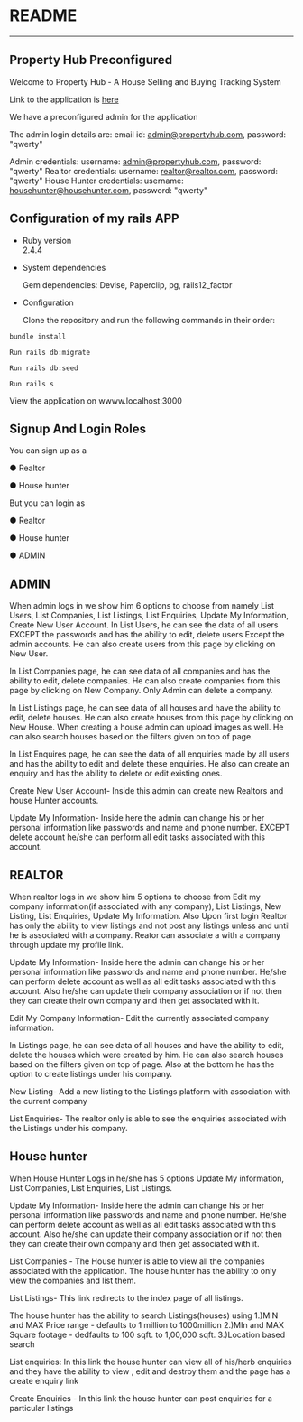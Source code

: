 # README
---
Property Hub Preconfigured 
---
Welcome to Property Hub - A House Selling and Buying Tracking System

Link to the application is [here](https://morning-savannah-83555.herokuapp.com) 

We have a preconfigured admin for the application

The admin login details are:
email id: admin@propertyhub.com, password: "qwerty"

Admin credentials: username: admin@propertyhub.com, password: "qwerty" Realtor credentials: username: realtor@realtor.com, password: "qwerty" House Hunter credentials: username: househunter@househunter.com, password: "qwerty"

Configuration of my rails APP
---
* Ruby version   
 2.4.4

* System dependencies 

  Gem dependencies: Devise, Paperclip, pg, rails12_factor 

* Configuration 

  Clone the repository and run the following commands in their order:

```
bundle install

Run rails db:migrate

Run rails db:seed

Run rails s
```

View the application on wwww.localhost:3000


Signup And Login Roles
---
You can sign up as a

 ●	Realtor

 ●	House hunter

But you can login as 

 ●	Realtor

 ●	House hunter

 ●	ADMIN
 
ADMIN
---
When admin logs in we show him 6 options to choose from namely List Users, List Companies, List Listings, List Enquiries, Update My Information, Create New User Account. In List Users, he can see the data of all users EXCEPT the passwords and has the ability to edit, delete users Except the admin accounts. He can also create users from this page by clicking on New User.

In List Companies page, he can see data of all companies and has the ability to edit, delete companies. He can also create companies from this page by clicking on New Company. Only Admin can delete a company.

In List Listings page, he can see data of all houses and have the ability to edit, delete houses. He can also create houses from this page by clicking on New House. When creating a house admin can upload images as well. He can also search houses based on the filters given on top of page.

In List Enquires page, he can see the data of all enquiries made by all users and has the ability to edit and delete these enquiries. He also can create an enquiry and has the ability to delete or edit existing ones.

Create New User Account- Inside this admin can create new Realtors and house Hunter accounts.

Update My Information- Inside here the admin can change his or her personal information like passwords and name and phone number. EXCEPT delete account he/she can perform all edit tasks associated with this account.

REALTOR
---
When realtor logs in we show him 5 options to choose from  Edit my company information(if associated with any company), List Listings, New Listing, List Enquiries, Update My Information. 
Also Upon first login Realtor has only the ability to view listings and not post any listings unless and until he is associated with a company. Reator can associate a with a company through update my profile link.

Update My Information- Inside here the admin can change his or her personal information like passwords and name and phone number. He/she can perform delete account as well as all edit tasks associated with this account. Also he/she can update their company association or if not then they can create their own company and then get associated with it.


Edit My Company Information- Edit the currently associated company information. 

In Listings page, he can see data of all houses and have the ability to edit, delete the houses which were created by him. He can also search houses based on the filters given on top of page.
Also at the bottom he has the option to create listings under his company.

New Listing- Add a new listing to the Listings platform with association with the current company


List Enquiries- The realtor only is able to see the enquiries associated with the Listings under his company.

House hunter
---
When House Hunter Logs in he/she has 5 options Update My information, List Companies, List Enquiries, List Listings.

Update My Information- Inside here the admin can change his or her personal information like passwords and name and phone number. He/she can perform delete account as well as all edit tasks associated with this account. Also he/she can update their company association or if not then they can create their own company and then get associated with it.

List Companies - The House hunter is able to view all the companies associated with the application. The house hunter has the ability to only view the companies and list them.

List Listings- This link redirects to the index page of all listings. 

The house hunter has the ability to search Listings(houses) using 
1.)MIN and MAX Price range - defaults to 1 million to 1000million
2.)MIn and MAX Square footage - dedfaults to 100 sqft. to 1,00,000 sqft.
3.)Location based search

List enquiries:
In this link the house hunter can view all of his/herb enquiries and they have the ability to view , edit and destroy them and the page has a create enquiry link
 
Create Enquiries - In this link the house hunter can post enquiries for a particular listings 


